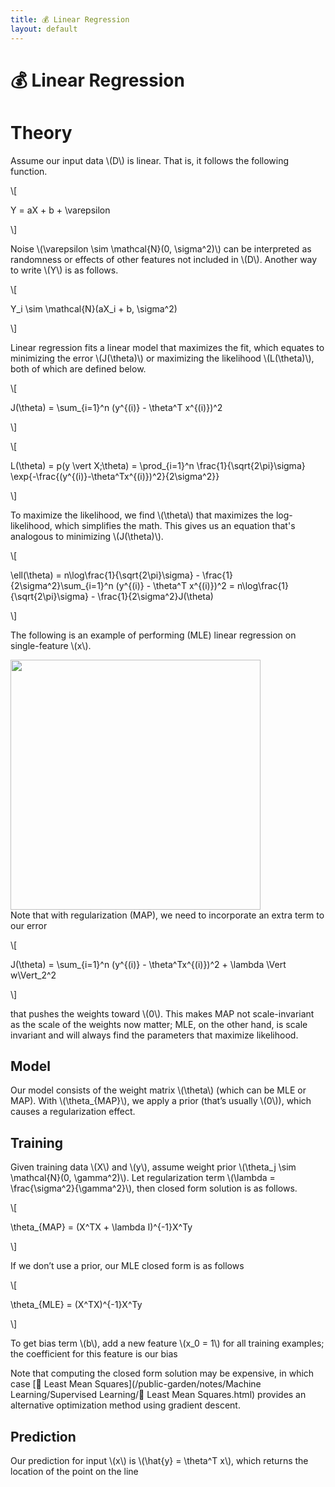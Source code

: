 ```yaml
---
title: 💰 Linear Regression
layout: default
---
```


# 💰 Linear Regression

# Theory
Assume our input data \\(D\\) is linear. That is, it follows the following function.

\\[

 Y = aX + b + \varepsilon 

\\]

Noise \\(\varepsilon \sim \mathcal{N}(0, \sigma^2)\\) can be interpreted as randomness or effects of other features not included in \\(D\\). Another way to write \\(Y\\) is as follows.

\\[

 Y_i \sim \mathcal{N}(aX_i + b, \sigma^2) 

\\]

Linear regression fits a linear model that maximizes the fit, which equates to minimizing the error \\(J(\theta)\\) or maximizing the likelihood \\(L(\theta)\\), both of which are defined below.

\\[

 J(\theta) = \sum_{i=1}^n (y^{(i)} - \theta^T x^{(i)})^2 

\\]

\\[

 L(\theta) = p(y \vert X;\theta) = \prod_{i=1}^n \frac{1}{\sqrt{2\pi}\sigma} \exp\{-\frac{(y^{(i)}-\theta^Tx^{(i)})^2}{2\sigma^2}\} 

\\]

To maximize the likelihood, we find \\(\theta\\) that maximizes the log-likelihood, which simplifies the math. This gives us an equation that's analogous to minimizing \\(J(\theta)\\).

\\[

 \ell(\theta) = n\log\frac{1}{\sqrt{2\pi}\sigma} - \frac{1}{2\sigma^2}\sum_{i=1}^n (y^{(i)} - \theta^T x^{(i)})^2 = n\log\frac{1}{\sqrt{2\pi}\sigma} - \frac{1}{2\sigma^2}J(\theta) 

\\]

The following is an example of performing (MLE) linear regression on single-feature \\(x\\).
<div>
<img src="attachment:notes/Attachments/notes/Attachments/20221229103224.png.png" width="400"/>
</div>
Note that with regularization (MAP), we need to incorporate an extra term to our error

\\[

J(\theta) = \sum_{i=1}^n (y^{(i)} - \theta^Tx^{(i)})^2 + \lambda \Vert w\Vert_2^2

\\]

 that pushes the weights toward \\(0\\). This makes MAP not scale-invariant as the scale of the weights now matter; MLE, on the other hand, is scale invariant and will always find the parameters that maximize likelihood.

## Model
Our model consists of the weight matrix \\(\theta\\) (which can be MLE or MAP). With \\(\theta_{MAP}\\), we apply a prior (that’s usually \\(0\\)), which causes a regularization effect.

## Training
Given training data \\(X\\) and \\(y\\), assume weight prior \\(\theta_j \sim \mathcal{N}(0, \gamma^2)\\). Let regularization term \\(\lambda = \frac{\sigma^2}{\gamma^2}\\), then closed form solution is as follows.

\\[

 \theta_{MAP} = (X^TX + \lambda I)^{-1}X^Ty 

\\]

If we don’t use a prior, our MLE closed form is as follows

\\[

 \theta_{MLE} = (X^TX)^{-1}X^Ty 

\\]

To get bias term \\(b\\), add a new feature \\(x_0 = 1\\) for all training examples; the coefficient for this feature is our bias

Note that computing the closed form solution may be expensive, in which case [🗼 Least Mean Squares](/public-garden/notes/Machine Learning/Supervised Learning/🗼 Least Mean Squares.html) provides an alternative optimization method using gradient descent.

## Prediction
Our prediction for input \\(x\\) is \\(\hat{y} = \theta^T x\\), which returns the location of the point on the line